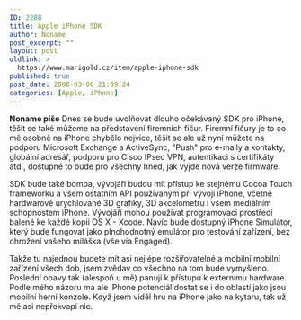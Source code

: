 ```yaml
---
ID: 2208
title: Apple iPhone SDK
author: Noname
post_excerpt: ""
layout: post
oldlink: >
  https://www.marigold.cz/item/apple-iphone-sdk
published: true
post_date: 2008-03-06 21:09:24
categories: [Apple, iPhone]
---
```

<strong>Noname píše</strong> Dnes se bude uvolňovat dlouho očekávaný SDK pro iPhone, těšit se také můžeme na představení firemních fičur. Firemní fičury je to co mě osobně na iPhone chybělo nejvíce, těšit se ale už nyní můžete na podporu Microsoft Exchange a ActiveSync, "Push" pro e-maily a kontakty, globální adresář, podporu pro Cisco IPsec VPN, autentikaci s certifikáty atd., dostupné to bude pro všechny hned, jak vyjde nová verze firmware.

SDK bude také bomba, vývojáři budou mít přístup ke stejnému Cocoa Touch frameworku a všem ostatním API používaným při vývoji iPhone, včetně hardwarově urychlované 3D grafiky, 3D akcelometru i všem mediálním schopnostem iPhone. Vývojáři mohou používat programovací prostředí balené ke každé kopii OS X - Xcode. Navíc bude dostupný iPhone Simulátor, který bude fungovat jako plnohodnotný emulátor pro testování zařízení, bez ohrožení vašeho miláška (vše via Engaged).

Takže tu najednou budete mít asi nejlépe rozšiřovatelné a mobilní mobilní zařízení všech dob, jsem zvědav co všechno na tom bude vymyšleno. Poslední obavy tak (alespoň u mě) panují k přístupu k externímu hardware. Podle mého názoru má ale iPhone potenciál dostat se i do oblastí jako jsou mobilní herní konzole. Když jsem viděl hru na iPhone jako na kytaru, tak už mě asi nepřekvapí nic.
